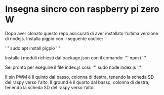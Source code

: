 # Insegna sincro con raspberry pi zero W

Dopo aver clonato questo repo assicurati di aver installato l'ultima versione di nodejs. 
Installa pigpio con il seguente codice: 

'''
sudo apt install pigpio
'''

Installa i moduli richiesti dal package.json  con il comando: 
'''
npm i 
'''

Sei pronto per eseguire il file index.js così:
'''
sudo node index.js
'''

Il pin PWM è il quinto dal basso, colonna di destra, tenendo la scheda SD del raspy verso l'alto.
Il ground è il quarto dal basso, colonna di destra, tenendo la scheda SD del raspy verso l'alto.
